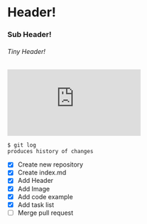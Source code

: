 # Header! 
### Sub Header! 
###### Tiny Header! 

![Image of Zen Owl](https://clipart.com/thumbs.php?f=/625/batch_04/000625-0004-000043_tnb.png)

```
$ git log
produces history of changes
```

- [x] Create new repository
- [x] Create index.md
- [x] Add Header
- [x] Add Image
- [x] Add code example
- [x] Add task list
- [ ] Merge pull request 
